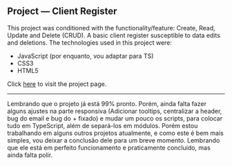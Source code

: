 ## Project — Client Register

This project was conditioned with the functionality/feature: Create, Read, Update and Delete (CRUD). A basic client register susceptible to data edits and deletions. The technologies used in this project were:

- JavaScript (por enquanto, vou adaptar para TS)
- CSS3
- HTML5

Click [here](https://filipearray.github.io/cilent-register-project/) to visit the project page.

---

Lembrando que o projeto já está 99% pronto. Porém, ainda falta fazer alguns ajustes na parte responsiva (Adicionar tooltips, centralizar a header, bug do email e bug do + fixado) e mudar um pouco os scripts, para colocar tudo em TypeScript, além de separá-los em módulos. Porém estou trabalhando em alguns outros projetos atualmente, e como este é bem mais simples, vou deixar a conclusão dele para um breve momento. Lembrando que ele está em perfeito funcionamento e praticamente concluído, mas ainda falta polir.
